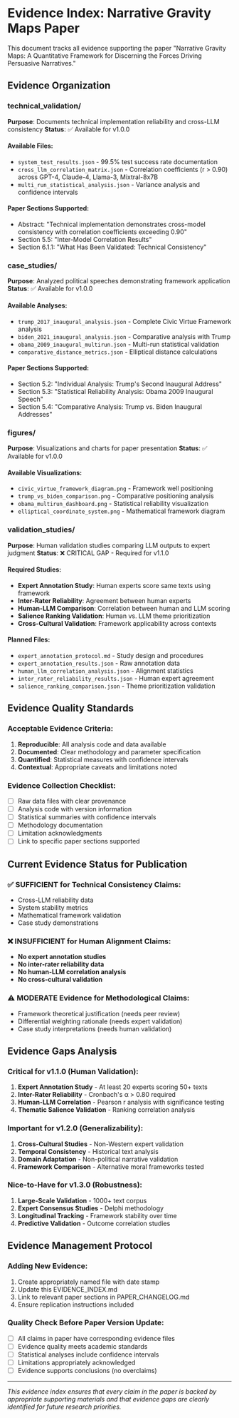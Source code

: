 # Evidence Index: Narrative Gravity Maps Paper

This document tracks all evidence supporting the paper "Narrative Gravity Maps: A Quantitative Framework for Discerning the Forces Driving Persuasive Narratives."

## Evidence Organization

### technical_validation/
**Purpose**: Documents technical implementation reliability and cross-LLM consistency
**Status**: ✅ Available for v1.0.0

#### Available Files:
- `system_test_results.json` - 99.5% test success rate documentation
- `cross_llm_correlation_matrix.json` - Correlation coefficients (r > 0.90) across GPT-4, Claude-4, Llama-3, Mixtral-8x7B
- `multi_run_statistical_analysis.json` - Variance analysis and confidence intervals

#### Paper Sections Supported:
- Abstract: "Technical implementation demonstrates cross-model consistency with correlation coefficients exceeding 0.90"
- Section 5.5: "Inter-Model Correlation Results"
- Section 6.1.1: "What Has Been Validated: Technical Consistency"

### case_studies/
**Purpose**: Analyzed political speeches demonstrating framework application
**Status**: ✅ Available for v1.0.0

#### Available Analyses:
- `trump_2017_inaugural_analysis.json` - Complete Civic Virtue Framework analysis
- `biden_2021_inaugural_analysis.json` - Comparative analysis with Trump
- `obama_2009_inaugural_multirun.json` - Multi-run statistical validation
- `comparative_distance_metrics.json` - Elliptical distance calculations

#### Paper Sections Supported:
- Section 5.2: "Individual Analysis: Trump's Second Inaugural Address"
- Section 5.3: "Statistical Reliability Analysis: Obama 2009 Inaugural Speech"
- Section 5.4: "Comparative Analysis: Trump vs. Biden Inaugural Addresses"

### figures/
**Purpose**: Visualizations and charts for paper presentation
**Status**: ✅ Available for v1.0.0

#### Available Visualizations:
- `civic_virtue_framework_diagram.png` - Framework well positioning
- `trump_vs_biden_comparison.png` - Comparative positioning analysis
- `obama_multirun_dashboard.png` - Statistical reliability visualization
- `elliptical_coordinate_system.png` - Mathematical framework diagram

### validation_studies/ 
**Purpose**: Human validation studies comparing LLM outputs to expert judgment
**Status**: ❌ CRITICAL GAP - Required for v1.1.0

#### Required Studies:
- **Expert Annotation Study**: Human experts score same texts using framework
- **Inter-Rater Reliability**: Agreement between human experts
- **Human-LLM Comparison**: Correlation between human and LLM scoring
- **Salience Ranking Validation**: Human vs. LLM theme prioritization
- **Cross-Cultural Validation**: Framework applicability across contexts

#### Planned Files:
- `expert_annotation_protocol.md` - Study design and procedures
- `expert_annotation_results.json` - Raw annotation data
- `human_llm_correlation_analysis.json` - Alignment statistics
- `inter_rater_reliability_results.json` - Human expert agreement
- `salience_ranking_comparison.json` - Theme prioritization validation

## Evidence Quality Standards

### Acceptable Evidence Criteria:
1. **Reproducible**: All analysis code and data available
2. **Documented**: Clear methodology and parameter specification  
3. **Quantified**: Statistical measures with confidence intervals
4. **Contextual**: Appropriate caveats and limitations noted

### Evidence Collection Checklist:
- [ ] Raw data files with clear provenance
- [ ] Analysis code with version information
- [ ] Statistical summaries with confidence intervals
- [ ] Methodology documentation
- [ ] Limitation acknowledgments
- [ ] Link to specific paper sections supported

## Current Evidence Status for Publication

### ✅ SUFFICIENT for Technical Consistency Claims:
- Cross-LLM reliability data
- System stability metrics
- Mathematical framework validation
- Case study demonstrations

### ❌ INSUFFICIENT for Human Alignment Claims:
- **No expert annotation studies**
- **No inter-rater reliability data**
- **No human-LLM correlation analysis**
- **No cross-cultural validation**

### ⚠️ MODERATE Evidence for Methodological Claims:
- Framework theoretical justification (needs peer review)
- Differential weighting rationale (needs expert validation)
- Case study interpretations (needs human validation)

## Evidence Gaps Analysis

### Critical for v1.1.0 (Human Validation):
1. **Expert Annotation Study** - At least 20 experts scoring 50+ texts
2. **Inter-Rater Reliability** - Cronbach's α > 0.80 required
3. **Human-LLM Correlation** - Pearson r analysis with significance testing
4. **Thematic Salience Validation** - Ranking correlation analysis

### Important for v1.2.0 (Generalizability):
1. **Cross-Cultural Studies** - Non-Western expert validation
2. **Temporal Consistency** - Historical text analysis
3. **Domain Adaptation** - Non-political narrative validation
4. **Framework Comparison** - Alternative moral frameworks tested

### Nice-to-Have for v1.3.0 (Robustness):
1. **Large-Scale Validation** - 1000+ text corpus
2. **Expert Consensus Studies** - Delphi methodology
3. **Longitudinal Tracking** - Framework stability over time
4. **Predictive Validation** - Outcome correlation studies

## Evidence Management Protocol

### Adding New Evidence:
1. Create appropriately named file with date stamp
2. Update this EVIDENCE_INDEX.md 
3. Link to relevant paper sections in PAPER_CHANGELOG.md
4. Ensure replication instructions included

### Quality Check Before Paper Version Update:
- [ ] All claims in paper have corresponding evidence files
- [ ] Evidence quality meets academic standards
- [ ] Statistical analyses include confidence intervals
- [ ] Limitations appropriately acknowledged
- [ ] Evidence supports conclusions (no overclaims)

---

*This evidence index ensures that every claim in the paper is backed by appropriate supporting materials and that evidence gaps are clearly identified for future research priorities.* 